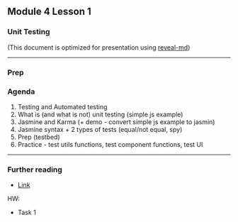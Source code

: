 ## Module 4 Lesson 1
### Unit Testing
(This document is optimized for presentation using [reveal-md](https://github.com/webpro/reveal-md))

---

### Prep
[]()

### Agenda
1. Testing and Automated testing
2. What is (and what is not) unit testing (simple js example)
3. Jasmine and Karma (+ demo - convert simple js example to jasmin)
4. Jasmine syntax + 2 types of tests (equal/not equal, spy)
5. Prep (testbed)
6. Practice - test utils functions, test component functions, test UI

---
### Further reading
* [Link]()

HW:
* Task 1
